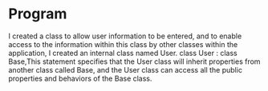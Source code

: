 # Program
I created a class to allow user information to be entered, and to enable access to the information within this class by other classes within the application, I created an internal class named User.
class User : class Base,This statement specifies that the User class will inherit properties from another class called Base, and the User class can access all the public properties and behaviors of the Base class.

